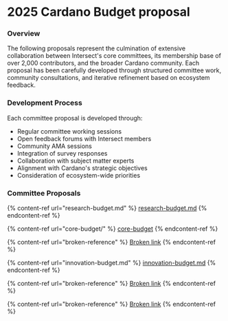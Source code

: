 # 2025 Cardano Budget proposal

### Overview

The following proposals represent the culmination of extensive collaboration between Intersect's core committees, its membership base of over 2,000 contributors, and the broader Cardano community. Each proposal has been carefully developed through structured committee work, community consultations, and iterative refinement based on ecosystem feedback.

### Development Process

Each committee proposal is developed through:

* Regular committee working sessions
* Open feedback forums with Intersect members
* Community AMA sessions
* Integration of survey responses
* Collaboration with subject matter experts
* Alignment with Cardano's strategic objectives
* Consideration of ecosystem-wide priorities

### Committee Proposals

{% content-ref url="research-budget.md" %}
[research-budget.md](research-budget.md)
{% endcontent-ref %}

{% content-ref url="core-budget/" %}
[core-budget](core-budget/)
{% endcontent-ref %}

{% content-ref url="broken-reference" %}
[Broken link](broken-reference)
{% endcontent-ref %}

{% content-ref url="innovation-budget.md" %}
[innovation-budget.md](innovation-budget.md)
{% endcontent-ref %}

{% content-ref url="broken-reference" %}
[Broken link](broken-reference)
{% endcontent-ref %}

{% content-ref url="broken-reference" %}
[Broken link](broken-reference)
{% endcontent-ref %}

